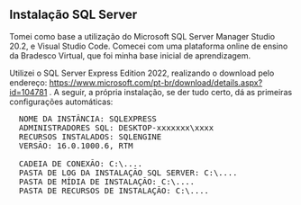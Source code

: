 <h2>Instalação SQL Server</h2> 

Tomei como base a utilização do Microsoft SQL Server Manager Studio 20.2, e Visual Studio Code. Comecei com uma plataforma online de ensino da Bradesco Virtual, que foi minha base inicial de aprendizagem.

Utilizei o SQL Server Express Edition 2022, realizando o download pelo endereço: https://www.microsoft.com/pt-br/download/details.aspx?id=104781
. A seguir, a própria instalação, se der tudo certo, dá as primeiras configurações automáticas:
<pre>
  NOME DA INSTÂNCIA: SQLEXPRESS
  ADMINISTRADORES SQL: DESKTOP-xxxxxxx\xxxx
  RECURSOS INSTALADOS: SQLENGINE
  VERSÃO: 16.0.1000.6, RTM

  CADEIA DE CONEXÃO: C:\....
  PASTA DE LOG DA INSTALAÇÃO SQL SERVER: C:\....
  PASTA DE MÍDIA DE INSTALAÇÃO: C:\....
  PASTA DE RECURSOS DE INSTALAÇÃO: C:\....
</pre>


